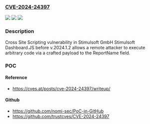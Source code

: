 ### [CVE-2024-24397](https://cve.mitre.org/cgi-bin/cvename.cgi?name=CVE-2024-24397)
![](https://img.shields.io/static/v1?label=Product&message=n%2Fa&color=blue)
![](https://img.shields.io/static/v1?label=Version&message=n%2Fa&color=blue)
![](https://img.shields.io/static/v1?label=Vulnerability&message=n%2Fa&color=brighgreen)

### Description

Cross Site Scripting vulnerability in Stimulsoft GmbH Stimulsoft Dashboard.JS before v.2024.1.2 allows a remote attacker to execute arbitrary code via a crafted payload to the ReportName field.

### POC

#### Reference
- https://cves.at/posts/cve-2024-24397/writeup/

#### Github
- https://github.com/nomi-sec/PoC-in-GitHub
- https://github.com/trustcves/CVE-2024-24397

